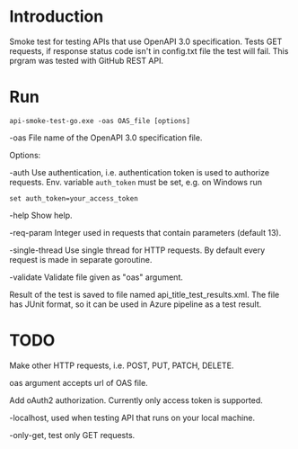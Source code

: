 # Introduction
Smoke test for testing APIs that use OpenAPI 3.0 specification.
Tests GET requests, if response status code isn't in config.txt file the test will fail.
This prgram was tested with GitHub REST API.

# Run

`api-smoke-test-go.exe -oas OAS_file [options]`

-oas File name of the OpenAPI 3.0 specification file.
  
Options:

-auth
        Use authentication, i.e. authentication token is used to authorize requests.
        Env. variable `auth_token` must be set, e.g. on Windows run

`set auth_token=your_access_token`

  -help
        Show help.

  -req-param 
        Integer used in requests that contain parameters (default 13).

  -single-thread Use single thread for HTTP requests. By default every request is made in separate goroutine.
  
  -validate
        Validate file given as "oas" argument.

Result of the test is saved to file named api_title_test_results.xml. The file has JUnit format, so it can be used in Azure pipeline as a test result.

# TODO
Make other HTTP requests, i.e. POST, PUT, PATCH, DELETE.

oas argument accepts url of OAS file.

Add oAuth2 authorization. Currently only access token is supported.

-localhost, used when testing API that runs on your local machine.

-only-get, test only GET requests.

